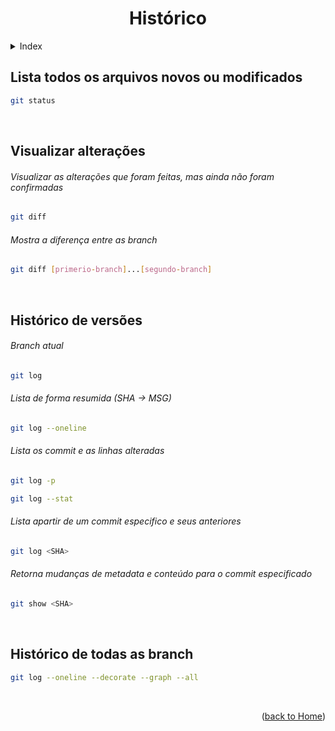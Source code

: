 <div align="center" id="home">
  
  # Histórico
  
</div>


<!-- ===== INDEX ===== -->
<details>
  <summary>Index</summary>
  <ol>
    <li><a href="#lista-todos-os-arquivos-novos-ou-modificados">Lista todos os arquivos novos ou modificados</a></li>
    <li><a href="#visualizar-alterações">Visualizar alterações</a></li>
    <li><a href="#histórico-de-versões ">Histórico de versões </a></li>
  </ol>
</details>


<!-- ===== COMMANDS ===== -->

## Lista todos os arquivos novos ou modificados
```bash
git status
```

<br>

## Visualizar alterações
###### *Visualizar as alterações que foram feitas, mas ainda não foram confirmadas*
```bash
git diff
```
###### *Mostra a diferença entre as branch*
```bash
git diff [primerio-branch]...[segundo-branch]
```

<br>

## Histórico de versões 
###### *Branch atual*
```bash
git log
```

###### Lista de forma resumida (SHA -> MSG)
```bash
git log --oneline
```

###### Lista os commit e as linhas alteradas
```bash
git log -p
```

```bash
git log --stat
```

###### Lista apartir de um commit especifico e seus anteriores
```bash
git log <SHA>
```


###### Retorna mudanças de metadata e conteúdo para o commit especificado
```bash
git show <SHA>
```

<br>

## Histórico de todas as branch
```bash
git log --oneline --decorate --graph --all
```


<br>

<p align="right">(<a href="https://github.com/RuanMiniguite/Git-Tutorial">back to Home</a>)</p>
